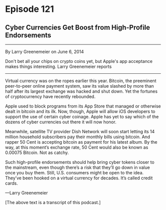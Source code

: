 # Episode 121

## Cyber Currencies Get Boost from High-Profile Endorsements

---

By Larry Greenemeier on June 6, 2014

Don't bet all your chips on crypto coins yet, but Apple's app acceptance makes things interesting. Larry Greenemeier reports

---

Virtual currency was on the ropes earlier this year. Bitcoin, the preeminent peer-to-peer online payment system, saw its value slashed by more than half after its largest exchange was hacked and shut down. Yet the fortunes of cryptocurrency have recently rebounded.

Apple used to block programs from its App Store that managed or otherwise dealt in bitcoin and its ilk. Now, though, Apple will allow iOS developers to support the use of certain cyber coinage. Apple has yet to say which of the dozens of cyber currencies out there it will now honor.

Meanwhile, satellite TV provider Dish Network will soon start letting its 14 million household subscribers pay their monthly bills using bitcoin. And rapper 50 Cent is accepting bitcoin as payment for his latest album. By the way, at this moment’s exchange rate, 50 Cent would also be known as 0.00075 Bitcoin. Not as catchy.

Such high-profile endorsements should help bring cyber tokens closer to the mainstream, even though there’s a risk that they’ll go down in value once you buy them. Still, U.S. consumers might be open to the idea. They’ve been hooked on a virtual currency for decades. It’s called credit cards.

—Larry Greenemeier

[The above text is a transcript of this podcast.]

